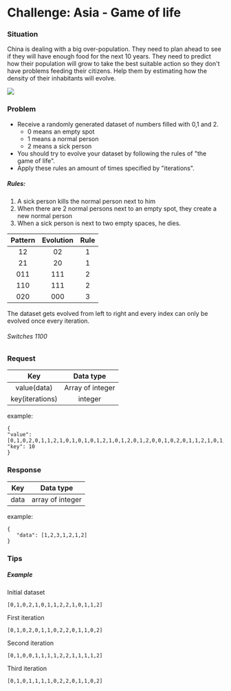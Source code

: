 # Challenge: Asia - Game of life

### Situation

China is dealing with a big over-population. They need to plan ahead to see if they will have enough food for the next 10 years.
They need to predict how their population will grow to take the best suitable action so they don't have problems feeding their citizens.
Help them by estimating how the density of their inhabitants will evolve.

<img src="http://www.mnn.com/sites/default/files/m_pop.jpg"/>

### Problem
 * Receive a randomly generated dataset of numbers filled with 0,1 and 2.
    * 0 means an empty spot
    * 1 means a normal person
    * 2 means a sick person
 * You should try to evolve your dataset by following the rules of "the game of life".  
 * Apply these rules an amount of times specified by "iterations".
##### Rules:
1. A sick person kills the normal person next to him  
2. When there are 2 normal persons next to an empty spot, they create a new normal person  
3. When a sick person is next to two empty spaces, he dies.

| Pattern       | Evolution     |Rule      |
|:-------------:|:-------------:|:-------------:|
|     12        | 02            |   1           | 
|     21        | 20            | 1             |
|     011       | 111           | 2             |
|     110       | 111           | 2             |
|     020       | 000           | 3             |

The dataset gets evolved from left to right and every index can only be evolved once every iteration.


###### Switches 1100

### Request

| Key           | Data type     | 
|:-------------:|:-------------:| 
|    value(data)  | Array of integer        | 
|   key(iterations)   | integer        |
example:
```
{
"value": [0,1,0,2,0,1,1,2,1,0,1,0,1,0,1,2,1,0,1,2,0,1,2,0,0,1,0,2,0,1,1,2,1,0,1,0,1,0,1,2,1,0,1,2,0,1,2],
"key": 10
}
```

### Response

| Key           | Data type     |
|:-------------:|:-------------:| 
| data      | array of integer       |
example:
```
{
   "data": [1,2,3,1,2,1,2]
}
```


### Tips
##### Example

Initial dataset

```
[0,1,0,2,1,0,1,1,2,2,1,0,1,1,2]
```
First iteration

```
[0,1,0,2,0,1,1,0,2,2,0,1,1,0,2]
```
Second iteration

```
[0,1,0,0,1,1,1,1,2,2,1,1,1,1,2]
```
Third iteration

```
[0,1,0,1,1,1,1,0,2,2,0,1,1,0,2]
```

